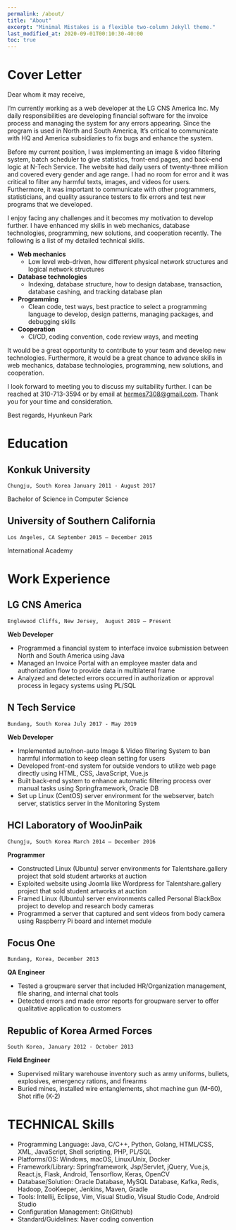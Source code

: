 ```yaml
---
permalink: /about/
title: "About"
excerpt: "Minimal Mistakes is a flexible two-column Jekyll theme."
last_modified_at: 2020-09-01T00:10:30-40:00
toc: true
---
```


# Cover Letter

Dear whom it may receive,

I’m currently working as a web developer at the LG CNS America Inc. My daily responsibilities are developing financial software for the invoice process and managing the system for any errors appearing. Since the program is used in North and South America, It’s critical to communicate with HQ and America subsidiaries to fix bugs and enhance the system.

Before my current position, I was implementing an image & video filtering system, batch scheduler to give statistics, front-end pages, and back-end logic at N-Tech Service. The website had daily users of twenty-three million and covered every gender and age range. I had no room for error and it was critical to filter any harmful texts, images, and videos for users. Furthermore, it was important to communicate with other programmers, statisticians, and quality assurance testers to fix errors and test new programs that we developed.

I enjoy facing any challenges and it becomes my motivation to develop further. I have enhanced my skills in web mechanics, database technologies, programming, new solutions, and cooperation recently. The following is a list of my detailed technical skills.

* **Web mechanics**
    * Low level web-driven, how different physical network structures and logical network structures
* **Database technologies**
    * Indexing, database structure, how to design database, transaction, database cashing, and tracking database plan
* **Programming**
    * Clean code, test ways, best practice to select a programming language to develop, design patterns, managing packages, and debugging skills
* **Cooperation**
    * CI/CD, coding convention, code review ways, and meeting

It would be a great opportunity to contribute to your team and develop new technologies. Furthermore, it would be a great chance to advance skills in web mechanics, database technologies, programming, new solutions, and cooperation.

I look forward to meeting you to discuss my suitability further. I can be reached at 310-713-3594 or by email at hermes7308@gmail.com. Thank you for your time and consideration.

Best regards,
Hyunkeun Park

# Education
## Konkuk University 
`Chungju, South Korea January 2011 - August 2017`

Bachelor of Science in Computer Science  
## University of Southern California 
`Los Angeles, CA September 2015 – December 2015`

International Academy 

# Work Experience
## LG CNS America
`Englewood Cliffs, New Jersey,  August 2019 – Present`

**Web Developer**
* Programmed a financial system to interface invoice submission between North and South America using Java
* Managed an Invoice Portal with an employee master data and authorization flow to provide data in multilateral frame 
* Analyzed and detected errors occurred in authorization or approval process in legacy systems using PL/SQL 

## N Tech Service 
`Bundang, South Korea July 2017 - May 2019`

**Web Developer**
* Implemented auto/non-auto Image & Video filtering System to ban harmful information to keep clean setting for users
* Developed front-end system for outside vendors to utilize web page directly using HTML, CSS, JavaScript, Vue.js
* Built back-end system to enhance automatic filtering process over manual tasks using Springframework, Oracle DB
* Set up Linux (CentOS) server environment for the webserver, batch server, statistics server in the Monitoring System

## HCI Laboratory of WooJinPaik 
`Chungju, South Korea March 2014 – December 2016`

**Programmer**
* Constructed Linux (Ubuntu) server environments for Talentshare.gallery project that sold student artworks at auction
* Exploited website using Joomla like Wordpress for Talentshare.gallery project that sold student artworks at auction
* Framed Linux (Ubuntu) server environments called Personal BlackBox project to develop and research body cameras
* Programmed a server that captured and sent videos from body camera using Raspberry Pi board and internet module

## Focus One
`Bundang, Korea, December 2013`

**QA Engineer**
* Tested a groupware server that included HR/Organization management, file sharing, and internal chat tools  
* Detected errors and made error reports for groupware server to offer qualitative application to customers

## Republic of Korea Armed Forces 
`South Korea, January 2012 - October 2013`

**Field Engineer**
* Supervised military warehouse inventory such as army uniforms, bullets, explosives, emergency rations, and firearms   
* Buried mines, installed wire entanglements, shot machine gun (M-60), Shot rifle (K-2)


# TECHNICAL Skills
* Programming Language: Java, C/C++, Python, Golang, HTML/CSS, XML, JavaScript, Shell scripting, PHP, PL/SQL
* Platforms/OS: Windows, macOS, Linux/Unix, Docker
* Framework/Library: Springframework, Jsp/Servlet, jQuery, Vue.js, React.js, Flask,  Android, Tensorflow, Keras, OpenCV
* Database/Solution: Oracle Database, MySQL Database, Kafka, Redis, Hadoop, ZooKeeper, Jenkins, Maven, Gradle
* Tools: Intellij, Eclipse, Vim, Visual Studio, Visual Studio Code, Android Studio
* Configuration Management: Git(Github)
* Standard/Guidelines: Naver coding convention
